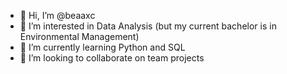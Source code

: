 - 👋 Hi, I’m @beaaxc
- 👀 I’m interested in Data Analysis (but my current bachelor is in Environmental Management)
- 🌱 I’m currently learning Python and SQL
- 💞️ I’m looking to collaborate on team projects 

<!---
beaaxc/beaaxc is a ✨ special ✨ repository because its `README.md` (this file) appears on your GitHub profile.
You can click the Preview link to take a look at your changes.
--->
